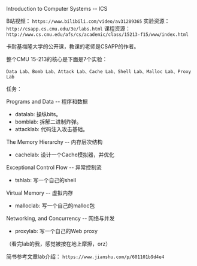 Introduction to Computer Systems -- ICS 

B站视频： `https://www.bilibili.com/video/av31289365`
实验资源： `http://csapp.cs.cmu.edu/3e/labs.html`
课程资源： `http://www.cs.cmu.edu/afs/cs/academic/class/15213-f15/www/index.html`

卡耐基梅隆大学的公开课，教课的老师是CSAPP的作者。


整个CMU 15-213的核心是下面是7个实验：

`Data Lab、Bomb Lab、Attack Lab、Cache Lab、Shell Lab、Malloc Lab、Proxy Lab`

任务：

Programs and Data -- 程序和数据

* datalab: 操纵bits。
* bomblab: 拆解二进制炸弹。
* attacklab: 代码注入攻击基础。

The Memory Hierarchy -- 内存层次结构

* cachelab: 设计一个Cache模拟器，并优化

Exceptional Control Flow -- 异常控制流

* tshlab: 写一个自己的shell

Virtual Memory -- 虚拟内存

* malloclab: 写一个自己的malloc包

Networking, and Concurrency -- 网络与并发

* proxylab: 写一个自己的Web proxy

（看完lab的我，感觉被按在地上摩擦，orz）

简书参考文章lab介绍： `https://www.jianshu.com/p/601101b9d4e4`